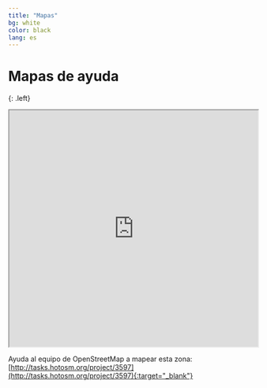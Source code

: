 ```yaml
---
title: "Mapas"
bg: white
color: black
lang: es
---
```


# Mapas de ayuda

{: .left}

<div class="icontain">
	<iframe src="https://www.google.com/maps/d/u/0/embed?mid=13B_gbt3e5RWk_6xQoQ15xxhGOFs&ll=19.373256300000023%2C-99.13833979999998&z=11&hootPostID=1f18a5617f5da88fa1f7bff84bf31a46" width="100%" height="480"></iframe>
</div>

Ayuda al equipo de OpenStreetMap a mapear esta zona: [http://tasks.hotosm.org/project/3597](http://tasks.hotosm.org/project/3597){:target="_blank"}
